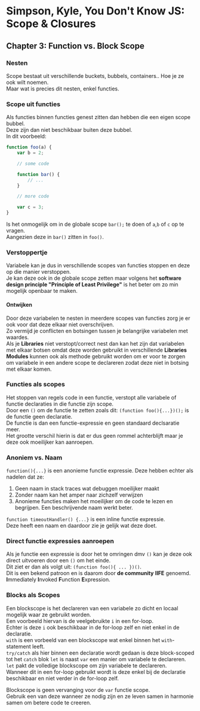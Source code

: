 # Simpson, Kyle, You Don't Know JS: Scope & Closures
## Chapter 3: Function vs. Block Scope

### Nesten
Scope bestaat uit verschillende buckets, bubbels, containers.. Hoe je ze ook wilt noemen.  
Maar wat is precies dit nesten, enkel functies.  

### Scope uit functies
Als functies binnen functies genest zitten dan hebben die een eigen scope bubbel.   
Deze zijn dan niet beschikbaar buiten deze bubbel.   
In dit voorbeeld:  

```javascript
function foo(a) {
	var b = 2;

	// some code

	function bar() {
		// ...
	}

	// more code

	var c = 3;
}
```
Is het onmogelijk om in de globale scope ``bar();`` te doen of ``a``,``b`` of ``c`` op te vragen.  
Aangezien deze in ``bar()`` zitten in ``foo()``.  

### Verstoppertje
Variabele kan je dus in verschillende scopes van functies stoppen en deze op die manier verstoppen.  
Je kan deze ook in de globale scope zetten maar volgens het __software design principle "Principle of Least Privilege"__ is het beter om zo min mogelijk openbaar te maken.  

#### Ontwijken
Door deze variabelen te nesten in meerdere scopes van functies zorg je er ook voor dat deze elkaar niet overschrijven.  
Zo vermijd je conflicten en botsingen tussen je belangrijke variabelen met waardes.  
Als je __Libraries__ niet verstopt/correct nest dan kan het zijn dat variabelen met elkaar botsen omdat deze worden gebruikt in verschillende __Libraries__
__Modules__ kunnen ook als methode gebruikt worden om er voor te zorgen om variabele in een andere scope te declareren zodat deze niet in botsing met elkaar komen.

### Functies als scopes
Het stoppen van regels code in een functie, verstopt alle variabele of functie declaraties in die functie zijn scope.   
Door een ``()`` om de functie te zetten zoals dit: ``(function foo(){...})();`` is de functie geen declaratie.  
De functie is dan een functie-expressie en geen standaard declsaratie meer.   
Het grootte verschil hierin is dat er dus geen rommel achterblijft maar je deze ook moeilijker kan aanroepen.  

### Anoniem vs. Naam
``function(){...}`` is een anonieme functie expressie.
Deze hebben echter als nadelen dat ze:  
1. Geen naam in stack traces wat debuggen moeilijker maakt
2. Zonder naam kan het amper naar zichzelf verwijzen
3. Anonieme functies maken het moeilijker om de code te lezen en begrijpen. Een beschrijvende naam werkt beter.

``function timeoutHandler() {...}`` is een inline functie expressie.  
Deze heeft een naam en daardoor zie je gelijk wat deze doet.

### Direct functie expressies aanroepen
Als je functie een expressie is door het te omringen dmv ``()`` kan je deze ook direct uitvoeren door een ``()`` om het einde.   
Dit ziet er dan als volgt uit: ``(function foo(){ ... })()``.    
Dit is een bekend patroon en is daarom door __de community__ **IIFE** genoemd.   
**I**mmediately **I**nvoked **F**unction **E**xpression.   

### Blocks als Scopes
Een blockscope is het declareren van een variabele zo dicht en locaal mogelijk waar ze gebruikt worden.  
Een voorbeeld hiervan is de veelgebruikte ``i`` in een for-loop.  
Echter is deze ``i`` ook beschikbaar in de for-loop zelf en niet enkel in de declaratie.  
``with`` is een vorbeeld van een blockscope wat enkel binnen het ``with``-statement leeft.  
``try/catch`` als hier binnen een declaratie wordt gedaan is deze block-scoped tot het ``catch`` blok
``let`` is naast ``var`` een manier om variabele te declareren. ``let`` pakt de volledige blockscope om zijn variabele te declareren.  
Wanneer dit in een for-loop gebruikt wordt is deze enkel bij de declaratie beschikbaar en niet verder in de for-loop zelf.

Blockscope is geen vervanging voor de ``var`` functie scope.  
Gebruik een van deze wanneer ze nodig zijn en ze leven samen in harmonie samen om betere code te creeren.  

